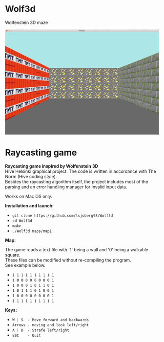 # Wolf3d
Wolfenstein 3D maze

<img src="Wolf.png" width="830"/> 

# Raycasting game

**Raycasting game inspired by Wolfenstein 3D**\
Hive Helsinki graphical project. The code is written in accordance with The Norm (Hive coding style).\
Besides the raycasting algorithm itself, the project includes most of the parsing and an error handling manager for invalid input data.

Works on Mac OS only.

**Installation and launch:**
* `git clone https://github.com/lsjoberg98/Wolf3d`
* `cd Wolf3d`
* `make`
* `./Wolf3d maps/map1`

**Map:**

The game reads a text file with '1' being a wall and '0' being a walkable square.\
These files can be modified without re-compiling the program. \
See example below.

* `1 1 1 1 1 1 1 1 1 1`
* `1 0 0 0 0 0 0 0 0 1`
* `1 0 0 0 1 0 1 1 0 1`
* `1 0 1 1 1 0 1 0 0 1`
* `1 0 0 0 0 0 0 0 0 1`
* `1 1 1 1 1 1 1 1 1 1`


**Keys:**
* `W | S  - Move forward and backwards`
* `Arrows - moving and look left/right`
* `A | D  - Strafe left/right`
* `ESC    - Quit`
